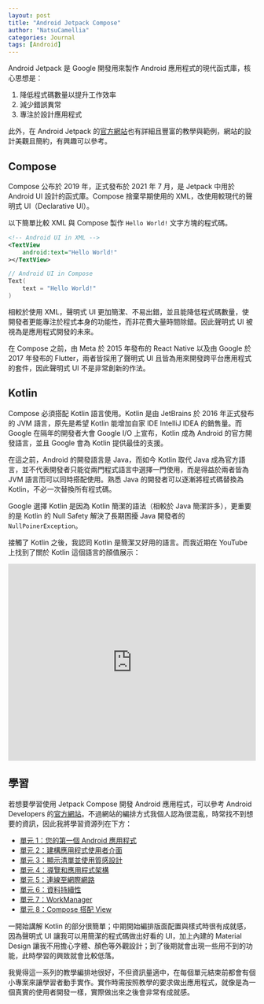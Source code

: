 ```yaml
---
layout: post
title: "Android Jetpack Compose"
author: "NatsuCamellia"
categories: Journal
tags: [Android]
---
```


Android Jetpack 是 Google 開發用來製作 Android 應用程式的現代函式庫，核心思想是：

1. 降低程式碼數量以提升工作效率
2. 減少錯誤異常
3. 專注於設計應用程式

此外，在 Android Jetpack 的[官方網站](https://developer.android.com/jetpack?hl=zh-tw)也有詳細且豐富的教學與範例，網站的設計美觀且簡約，有興趣可以參考。

## Compose

Compose 公布於 2019 年，正式發布於 2021 年 7 月，是 Jetpack 中用於 Android UI 設計的函式庫。Compose 捨棄早期使用的 XML，改使用較現代的聲明式 UI（Declarative UI）。

以下簡單比較 XML 與 Compose 製作 `Hello World!` 文字方塊的程式碼。

```xml
<!-- Android UI in XML -->
<TextView
    android:text="Hello World!"
></TextView>
```

```kotlin
// Android UI in Compose
Text(
    text = "Hello World!"
)
```

相較於使用 XML，聲明式 UI 更加簡潔、不易出錯，並且能降低程式碼數量，使開發者更能專注於程式本身的功能性，而非花費大量時間除錯。因此聲明式 UI 被視為是應用程式開發的未來。

在 Compose 之前，由 Meta 於 2015 年發布的 React Native 以及由 Google 於 2017 年發布的 Flutter，兩者皆採用了聲明式 UI 且皆為用來開發跨平台應用程式的套件，因此聲明式 UI 不是非常創新的作法。

## Kotlin

Compose 必須搭配 Kotlin 語言使用。Kotlin 是由 JetBrains 於 2016 年正式發布的 JVM 語言，原先是希望 Kotlin 能增加自家 IDE IntelliJ IDEA 的銷售量。而 Google 在隔年的開發者大會 Google I/O 上宣布，Kotlin 成為 Android 的官方開發語言，並且 Google 會為 Kotlin 提供最佳的支援。

在這之前，Android 的開發語言是 Java，而如今 Kotlin 取代 Java 成為官方語言，並不代表開發者只能從兩門程式語言中選擇一門使用，而是得益於兩者皆為 JVM 語言而可以同時搭配使用。熟悉 Java 的開發者可以逐漸將程式碼替換為 Kotlin，不必一次替換所有程式碼。

Google 選擇 Kotlin 是因為 Kotlin 簡潔的語法（相較於 Java 簡潔許多），更重要的是 Kotlin 的 Null Safety 解決了長期困擾 Java 開發者的 `NullPoinerException`。

接觸了 Kotlin 之後，我認同 Kotlin 是簡潔又好用的語言。而我近期在 YouTube 上找到了關於 Kotlin 這個語言的顏值展示：

<iframe width="100%" height="400" src="https://www.youtube.com/embed/iTy13tsi054?si=f45TORRifX6IOC7z" title="YouTube video player" frameborder="0" allow="accelerometer; autoplay; clipboard-write; encrypted-media; gyroscope; picture-in-picture; web-share" allowfullscreen></iframe>

## 學習

若想要學習使用 Jetpack Compose 開發 Android 應用程式，可以參考 Android Developers 的[官方網站](https://developer.android.com/?hl=zh-tw)。不過網站的編排方式我個人認為很混亂，時常找不到想要的資訊，因此我將學習資源列在下方：

- [單元 1：您的第一個 Android 應用程式](https://developer.android.com/courses/android-basics-compose/unit-1?hl=zh-tw)
- [單元 2：建構應用程式使用者介面](https://developer.android.com/courses/android-basics-compose/unit-2?hl=zh-tw)
- [單元 3：顯示清單並使用質感設計](https://developer.android.com/courses/android-basics-compose/unit-3?hl=zh-tw)
- [單元 4：導覽和應用程式架構](https://developer.android.com/courses/android-basics-compose/unit-4?hl=zh-tw)
- [單元 5：連線至網際網路](https://developer.android.com/courses/android-basics-compose/unit-5?hl=zh-tw)
- [單元 6：資料持續性](https://developer.android.com/courses/android-basics-compose/unit-6?hl=zh-tw)
- [單元 7：WorkManager](https://developer.android.com/courses/android-basics-compose/unit-7?hl=zh-tw)
- [單元 8：Compose 搭配 View](https://developer.android.com/courses/android-basics-compose/unit-8?hl=zh-tw)

一開始講解 Kotlin 的部分很簡單；中期開始編排版面配置與樣式時很有成就感，因為聲明式 UI 讓我可以用簡潔的程式碼做出好看的 UI，加上內建的 Material Design 讓我不用擔心字體、顏色等外觀設計；到了後期就會出現一些用不到的功能，此時學習的興致就會比較低落。

我覺得這一系列的教學編排地很好，不但資訊量適中，在每個單元結束前都會有個小專案來讓學習者動手實作。實作時需按照教學的要求做出應用程式，就像是為一個真實的使用者開發一樣，實際做出來之後會非常有成就感。